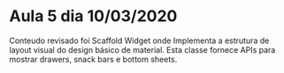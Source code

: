 # Aula 5 dia 10/03/2020
Conteudo revisado foi Scaffold Widget onde Implementa a estrutura de layout visual do design básico de material. Esta classe fornece APIs para mostrar drawers, snack bars e bottom sheets.
